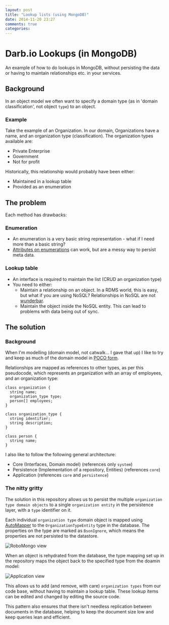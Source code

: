 ```yaml
---
layout: post
title: "Lookup lists (using MongoDB)"
date: 2014-11-20 23:27
comments: true
categories: 
---
```


# Darb.io Lookups (in MongoDB)

An example of how to do lookups in MongoDB, without persisting the data or having to maintain relationships etc. in your services.

## Background

In an object model we often want to specify a domain type (as in 'domain classification', not object `type`) to an object.

### Example

Take the example of an Organization. In our domain, Organizations have a name, and an organization type (classification). The organization types available are:

* Private Enterprise
* Government
* Not for profit

Historically, this relationship would probably have been either:

* Maintained in a lookup table
* Provided as an enumeration

## The problem

Each method has drawbacks:

### Enumeration

* An enumeration is a very basic string representation - what if I need more than a basic string?
* [Attributes on enumerations](http://stackoverflow.com/a/1799401/200653) can work, but are a messy way to persist meta data.

### Lookup table

* An interface is required to maintain the list (CRUD an organization type)
* You need to either:
  * Maintain a relationship on an object. In a RDMS world, this is easy, but what if you are using NoSQL? Relationships in NoSQL are not [wunderbar](http://en.wiktionary.org/wiki/wunderbar).
  * Maintain the object inside the NoSQL entity. This can lead to problems with data being out of sync.

## The solution

### Background

When I'm modelling (domain model, not catwalk... I gave that up) I like to try and keep as much of the domain model in [POCO form](http://en.wikipedia.org/wiki/Plain_Old_CLR_Object).

Relationships are mapped as references to other types, as per this pseudocode, which represents an prganization with an array of employees, and an organization type:

```
class organization {
  string name;
  organization_type type;
  person[] employees;
}

class organization_type {
  string identifier;
  string description;
}

class person {
  string name;
}
```

I also like to follow the following general architecture:

* Core (Interfaces, Domain model) (references only `system`)
* Persistence (Implementation of a repository, Entities) (references `core`)
* Application (references `core` and `persistence`)

### The nitty gritty

The solution in this repository allows us to persist the multiple `organization type domain objects` to a single `organization entity` in the persistence layer, with a `type` identifier on it.

Each individual `organization type` domain object is mapped using [AutoMapper](http://automapper.org/) to the `OrganizationTypeEntity` type in the database. The properties on the type are marked as `BsonIgnore`, which means the properties are not persisted to the datastore.

<script src="http://gist-it.appspot.com/https://github.com/darbio/Lookups/blob/master/darbio.Lookups.Persistence/Entities/OrganizationTypeEntity.cs">
</script>

![RoboMongo view](https://cloud.githubusercontent.com/assets/517620/4974288/5899dde0-691e-11e4-91b8-83836667ef69.png)

When an object is rehydrated from the database, the type mapping set up in the repository maps the object back to the specified type from the doamin model:

<script src="http://gist-it.appspot.com/https://github.com/darbio/Lookups/blob/master/darbio.Lookups.Persistence/Repositories/OrganizationRepository.cs?slice=37:53">
</script>

![Application view](https://cloud.githubusercontent.com/assets/517620/4974303/91e613fc-691e-11e4-9582-c98417c556df.png)

This allows us to add (and remove, with care) `organization types` from our code base, without having to maintain a lookup table. These lookup items can be edited and changed by editing the source code.

This pattern also ensures that there isn't needless replication between documents in the database, helping to keep the document size low and keep queries lean and efficient.
